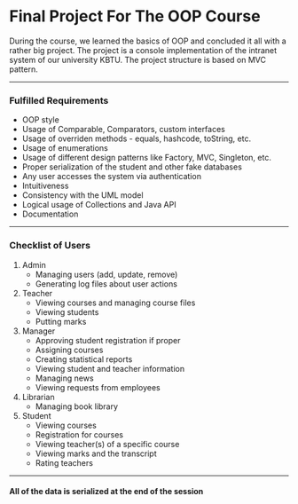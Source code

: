 # Final Project For The OOP Course

During the course, we learned the basics of OOP and concluded it all with a rather big project. The project is a console implementation of the intranet system of our university KBTU. The project structure is based on MVC pattern. 
***

### Fulfilled Requirements

* OOP style
* Usage of Comparable, Comparators, custom interfaces
* Usage of overriden methods - equals, hashcode, toString, etc.
* Usage of enumerations
* Usage of different design patterns like Factory, MVC, Singleton, etc.
* Proper serialization of the student and other fake databases
* Any user accesses the system via authentication
* Intuitiveness
* Consistency with the UML model
* Logical usage of Collections and Java API
* Documentation
***

### Checklist of Users

1. Admin
    * Managing users (add, update, remove)
    * Generating log files about user actions
2. Teacher
    * Viewing courses and managing course files
    * Viewing students
    * Putting marks
3. Manager
    * Approving student registration if proper
    * Assigning courses
    * Creating statistical reports
    * Viewing student and teacher information
    * Managing news
    * Viewing requests from employees
4. Librarian 
    * Managing book library
5. Student
    * Viewing courses
    * Registration for courses
    * Viewing teacher(s) of a specific course
    * Viewing marks and the transcript
    * Rating teachers
***
#### All of the data is serialized at the end of the session